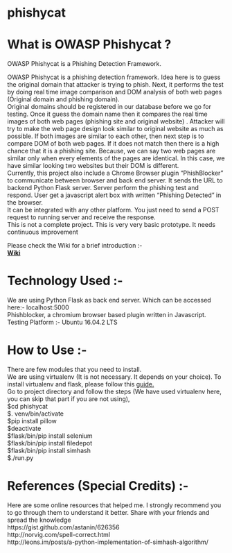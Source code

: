 # phishycat

<h1> What is OWASP Phishycat ? </h1>

<p> OWASP Phishycat is a Phishing Detection Framework. 

OWASP Phishycat is a phishing detection framework. Idea here is to guess the original domain that attacker is trying to phish. Next, it performs the test by doing real time image comparison and DOM analysis of both web pages (Original domain and phishing domain). </br>
Original domains should be registered in our database before we go for testing. Once it guess the domain name then it compares the real time images of both web pages (phishing site and original website) . Attacker will try to make the web page design look similar to original website as much as possible. If both images are similar to each other, then next step is to compare DOM of both web pages. If it does not match then there is a high chance that it is  a phishing site. Because, we can say two web pages are similar only when every elements of the pages are identical. In this case, we have similar looking two websites but their DOM is different. </br>
Currently, this project also include a Chrome Browser plugin “PhishBlocker” to communicate between browser and back end server. It sends the URL to backend Python Flask server. Server perform the phishing test and respond. User get a javascript alert box with written “Phishing Detected” in the browser. </br>
It can be integrated with any other platform. You just need to send a POST request to running server and receive the response. </br>
This is not a complete project. This is very very basic prototype. It needs continuous improvement</p>
 <p> Please check the Wiki for a brief introduction :- </br>
 <b><a href="https://github.com/abhijitio/phishycat/wiki/About-PhishyCat">Wiki</a></b></p>
 
 <h1> Technology Used :- </h1>
 
 <p>We are using Python Flask as back end server. Which can be accessed here:- localhost:5000 </br>
 Phishblocker, a chromium browser based plugin written in Javascript.</br>
 Testing Platform :- Ubuntu 16.04.2 LTS</p>
 
 
 <h1>How to Use :- </h1>
 
 <p>There are few modules that you need to install. </br>
 We are using virtualenv (It is not necessary. It depends on your choice). To install virtualenv and flask, please follow this <a href="https://blog.miguelgrinberg.com/post/the-flask-mega-tutorial-part-i-hello-world">guide.</a> </br>
 Go to project directory and follow the steps (We have used virtualenv here, you can skip that part if you are not using), </br>
 $cd phishycat </br>
 $. venv/bin/activate </br>
 $pip install pillow </br>
 $deactivate </br>
 $flask/bin/pip install selenium </br>
 $flask/bin/pip install filedepot </br>
 $flask/bin/pip install simhash </br>
 $./run.py</p>
 
 
 <h1>References (Special Credits) :- </h1>
 
 <p> Here are some online resources that helped me. I strongly recommend you to go through them to understand it better. Share with your friends and spread the knowledge</br>
 <a>https://gist.github.com/astanin/626356</a></br>
 <a>http://norvig.com/spell-correct.html</a></br>
 <a>http://leons.im/posts/a-python-implementation-of-simhash-algorithm/</a></p>
 
 
